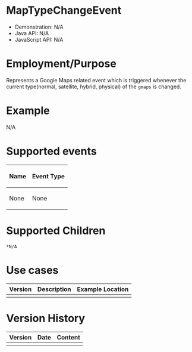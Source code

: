 

# MapTypeChangeEvent

- Demonstration: N/A
- Java API: N/A
- JavaScript API: N/A

# Employment/Purpose

Represents a Google Maps related event which is triggered whenever the
current type(normal, satellite, hybrid, physical) of the `gmaps` is
changed.

# Example

N/A

# Supported events

<table>
<thead>
<tr class="header">
<th><center>
<p>Name</p>
</center></th>
<th><center>
<p>Event Type</p>
</center></th>
</tr>
</thead>
<tbody>
<tr class="odd">
<td><p>None</p></td>
<td><p>None</p></td>
</tr>
</tbody>
</table>

# Supported Children

`*N/A`

# Use cases

| Version | Description | Example Location |
|---------|-------------|------------------|
|         |             |                  |

# Version History

| Version | Date | Content |
|---------|------|---------|
|         |      |         |


